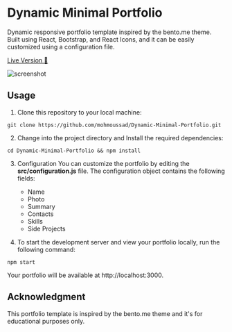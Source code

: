 # Dynamic Minimal Portfolio

Dynamic responsive portfolio template inspired by the bento.me theme. Built using React, Bootstrap, and React Icons, and it can be easily customized using a configuration file.

[Live Version 🚀 ](https://mohmoussad.github.io/Dynamic-Minimal-Portfolio/)

![screenshot](https://github.com/mohmoussad/Dynamic-Minimal-Portfolio/assets/88286511/a0e8e519-778a-4dc6-a503-46cc0f51d882)



## Usage
1. Clone this repository to your local machine:

```
git clone https://github.com/mohmoussad/Dynamic-Minimal-Portfolio.git
```
2. Change into the project directory and Install the required dependencies:
```
cd Dynamic-Minimal-Portfolio && npm install
```

3. Configuration
You can customize the portfolio by editing the **src/configuration.js** file. The configuration object contains the following fields:
    - Name
    - Photo
    - Summary
    - Contacts
    - Skills
    - Side Projects

4. To start the development server and view your portfolio locally, run the following command:
```
npm start
```
Your portfolio will be available at http://localhost:3000.

## Acknowledgment
This portfolio template is inspired by the bento.me theme and it's for educational purposes only.
